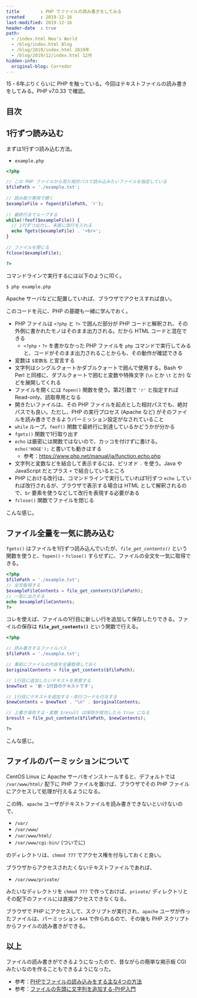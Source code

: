 ```yaml
---
title        : PHP でファイルの読み書きをしてみる
created      : 2019-12-16
last-modified: 2019-12-16
header-date  : true
path:
  - /index.html Neo's World
  - /blog/index.html Blog
  - /blog/2019/index.html 2019年
  - /blog/2019/12/index.html 12月
hidden-info:
  original-blog: Corredor
---
```


15・6年ぶりくらいに PHP を触っている。今回はテキストファイルの読み書きをしてみる。PHP v7.0.33 で確認。

## 目次

## 1行ずつ読み込む

まずは1行ずつ読み込む方法。

- `example.php`

```php
<?php

// この PHP ファイルから見た相対パスで読み込みたいファイルを指定している
$filePath = './example.txt';
 
// 読み取り専用で開く
$exampleFile = fopen($filePath, 'r');
 
// 最終行までループする
while(!feof($exampleFile)) {
  // 1行ずつ出力し、末尾に改行を入れる
  echo fgets($exampleFile) . '<br>';
}
 
// ファイルを閉じる
fclose($exampleFile);

?>
```

コマンドラインで実行するには以下のように叩く。

```bash
$ php example.php
```

Apache サーバなどに配置していれば、ブラウザでアクセスすれば良い。

このコードを元に、PHP の基礎も一緒に学んでおく。

- PHP ファイルは `<?php` と `?>` で囲んだ部分が PHP コードと解釈され、その外側に書かれたモノはそのまま出力される。だから HTML コードと混在できる
  - `<?php`・`?>` を書かなかった PHP ファイルを `php` コマンドで実行してみると、コードがそのまま出力されることからも、その動作が確認できる
- 変数は `$変数名` と宣言する
- 文字列はシングルクォートかダブルクォートで囲んで使用する。Bash や Perl と同様に、ダブルクォートで囲むと変数や特殊文字 (`\n` とか `\t` とか) などを展開してくれる
- ファイルを開くには `fopen()` 関数を使う。第2引数で `'r'` と指定すれば Read-only、読取専用となる
- 開きたいファイルは、その PHP ファイルを起点とした相対パスでも、絶対パスでも良い。ただし、PHP の実行プロセス (Apache など) がそのファイルを読み書きできるようパーミッション設定がなされていること
- `while` ループ。`feof()` 関数で最終行に到達しているかどうかが分かる
- `fgets()` 関数で1行取り出す
- `echo` は厳密には関数ではないので、カッコを付けずに書ける。`echo('HOGE');` と書いても動きはする
  - 参考：<https://www.php.net/manual/ja/function.echo.php>
- 文字列と変数などを結合して表示するには、ピリオド `.` を使う。Java や JavaScript だとプラス `+` で結合しているところ
- PHP における改行は、コマンドラインで実行していれば1行ずつ `echo` していれば改行されるが、ブラウザで表示する場合は HTML として解釈されるので、`br` 要素を使うなどして改行を表現する必要がある
- `fclose()` 関数でファイルを閉じる

こんな感じ。

## ファイル全量を一気に読み込む

`fgets()` はファイルを1行ずつ読み込んでいたが、*`file_get_contents()`* という関数を使うと、`fopen()`・`fclose()` すらせずに、ファイルの全文を一気に取得できる。

```php
<?php
$filePath = './example.txt';
// 全文取得する
$exampleFileContents = file_get_contents($filePath);
// 一気に出力する
echo $exampleFileContents;
?>
```

コレを使えば、ファイルの1行目に新しい行を追加して保存したりできる。ファイルの保存は __`file_put_contents()`__ という関数で行える。

```php
<?php

// 読み書きするファイルパス
$filePath = './example.txt';

// 事前にファイルの内容を全量取得しておく
$originalContents = file_get_contents($filePath);

// 1行目に追加したいテキストを用意する
$newText = '新・1行目のテキストです';

// 1行目にテキストを追加する・改行コードも付与する
$newContents = $newText . "\n" . $originalContents;

// 上書き保存する・変数 $result は保存が成功したら true になる
$result = file_put_contents($filePath, $newContents);

?>
```

こんな感じ。

## ファイルのパーミッションについて

CentOS Linux に Apache サーバをインストールすると、デフォルトでは `/var/www/html/` 配下に PHP ファイルを置けば、ブラウザでその PHP ファイルにアクセスして処理が行えるようになる。

この時、`apache` ユーザがテキストファイルを読み書きできないといけないので、

- `/var/`
- `/var/www/`
- `/var/www/html/`
- `/var/www/cgi-bin/` (ついでに)

のディレクトリは、`chmod 777` でアクセス権を付与しておくと良い。

ブラウザからアクセスされたくないテキストファイルであれば、

- `/var/www/private/`

みたいなディレクトリを `chmod 777` で作っておけば、`private/` ディレクトリとその配下のファイルには直接アクセスできなくなる。

ブラウザで PHP にアクセスして、スクリプトが実行され、`apache` ユーザが作ったファイルは、パーミッション `644` で作られるので、その後も PHP スクリプトからファイルの読み書きができる。

## 以上

ファイルの読み書きができるようになったので、昔ながらの簡単な掲示板 CGI みたいなのを作ることもできるようになった。

- 参考：[PHPでファイルの読み込みをする主な4つの方法](https://www.flatflag.nir87.com/fgets-810)
- 参考：[ファイルの先頭に文字列を追加する-PHP入門](https://step-learn.com/php/20141018-addfirstrow.html)
